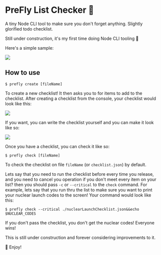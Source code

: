 # PreFly List Checker 📝
A tiny Node CLI tool to make sure you don't forget anything. Slightly glorified todo checklist.

Still under construction, it's my first time doing Node CLI tooling :wrench:

Here's a simple sample:

![](https://i.imgur.com/CuAyqD2.png)

## How to use
```
$ prefly create [fileName]
```
To create a new checklist! It then asks you to for items to add to the checklist. After creating a checklist from the console, your checklist would look like this:

![](https://i.imgur.com/HUdiqNz.png)

If you want, you can write the checklist yourself and you can make it look like so:

![](https://i.imgur.com/iy7yabZ.png)

Once you have a checklist, you can check it like so:
```
$ prefly check [fileName]
```
To check the checklist on file `fileName` (or `checklist.json`) by default.

Lets say that you need to run the checklist before every time you release, and you need to cancel you operation if you don't meet every item on your list? then you should pass `-c` or `--critical` to the `check` command. For example, lets say that you run thru the list to make sure you want to print your nuclear launch codes to the screen! Your command would look like this:
```
$ prefly check --critical ./nuclearLaunchChecklist.json&&echo $NUCLEAR_CODES 
```
If you don't pass the checklist, you don't get the nuclear codes! Everyone wins!

This is still under construction and forever considering improvements to it. 

:dizzy: Enjoy! 
